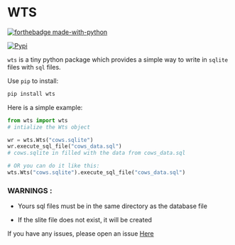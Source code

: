 # WTS
[![forthebadge made-with-python](http://ForTheBadge.com/images/badges/made-with-python.svg)](https://www.python.org/) 

[![Pypi](https://img.shields.io/badge/VERSION-1.0.1-blue?style=for-the-badge&logo=pypi)](https://pypi.org/project/wts/)

``wts`` is a tiny python package which provides a simple way to write in `sqlite` files with `sql` files.

Use ``pip`` to install:
```bash
pip install wts
```

Here is a simple example:

```python
from wts import wts
# intialize the Wts object

wr = wts.Wts("cows.sqlite")
wr.execute_sql_file("cows_data.sql")
# cows.sqlite in filled with the data from cows_data.sql

# OR you can do it like this:
wts.Wts("cows.sqlite").execute_sql_file("cows_data.sql")

```

### WARNINGS :

- Yours sql files must be in the same directory as the database file

- If the slite file does not exist, it will be created

If you have any issues, please open an issue [Here](https://github.com/Chaton-mechant/WTS/issues)
